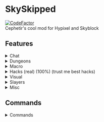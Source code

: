 # SkySkipped
[![CodeFactor](https://www.codefactor.io/repository/github/cephetir/skyskipped/badge)](https://www.codefactor.io/repository/github/cephetir/skyskipped)\
Cephetir's cool mod for Hypixel and Skyblock

## Features
<details>
    <summary>Chat</summary>

### Chat
- Party Chat Swapper
    - Automatically swaps between party chat and global chat on leave/join party
- Name Ping
    - Plays sound when someone says your name in chat
</details>

<details>
    <summary>Dungeons</summary>

### Dungeons
- Auto Ghost Block
    - Automatically make ghost block on stairs, upside down stairs, skulls, etc.
- Auto Dungeon Leave/Auto Fragbot Invite
    - Leaves dungeon on its end
- Chest Closer
    - Auto close chests in dungeons and crystal hollows
- Mimic Killed Message On Mimic Death
    - Send mimic death text on it's death
- Rabbit Hat Ping
    - Ping on Watcher cleared
- ESPs
    - Shows esp for players, starred mobs and bats
    - Tracers option
- Admin Room Detection
  - Scans dungeon for admin room
</details>

<details>
    <summary>Macro</summary>

### Macro
- Nether Wart Macro
  - Advanced netherwart macro with many failsafes, webhook and notifications support, ban wave checker, different farm types and more!
- Sugar Cane Macro
  - Advanced sugar cane macro with many failsafes, webhook and notifications support, ban wave checker, different farm types and more!
- Remote Macro Controlling
  - Control macro from anywhere with discord bot
- Farming HUD
  - Render hud with some useful information
</details>

<details>
    <summary>Hacks (real) (100%) (trust me best hacks)</summary>

### Hacks (real) (100%) (trust me best hacks)
- Auto Dojo
  - Modes: Discipline, Force
- Block Ability
    - Blocks any item's ability
- Item Swapper With Custom Keybinds
  - Swaps items in invenory on key press (usefull for armor)
- Fast Break
  - Break additional blocks behind
- Lava Fishing ESP
  - Shows lava fising spots through walls
</details>

<details>
    <summary>Visual</summary>

### Visual
- Hide Pet's Candies
    - Hides pet's candies counter in tooltip
- Pets Overlay
    - Good-looking overlay for pets menu
    - Aura option (auto gift collect)
- Highlight Presents in Jerry Workshop
    - Highlight presents in Jerry Workshop
- Perspective Toggle
    - Activates 3rd perspective on key
- Delight Locked Gemstone Slots in AH
  - Make items with locked gemstone slots darker in ah
- Custom Scoreboard
    - Draw custom cool scoreboard instead of vanilla
- Remove Red Numbers In Scoreboard
- Trail
  - Render trail behind player when moving
</details>

<details>
    <summary>Slayers</summary>

### Slayers
- Auto Maddox Phone
  - Auto open batphone on boss kill or on message in chat
</details>

<details>
    <summary>Misc</summary>

### Misc
- Auto Stop Fly
  - Stop flying on private island when spawned with soup
- Cookie Clicker
  - Obviously auto cookie clicker
</details>

## Commands
<details>
    <summary>Commands</summary>

- /sm or /sm gui - Open config gui
- /sm keybind or /sm kb - Epic item swapper
- /sm pet [pet index] - Auto select pet very fast
- /sm keybinds or /sm kb - Open keybinds GUI
- /sm trail [particle name] - Set particle for Trail feature
- /sm hud - Open hud editor GUI
- /sm hotbars or /sm hb [save|select|remove|list] [preset name] - Save, select or remove hotbar preset
- /sm reload - Reload cosmetics and custom names
- /sm github - Open official github page
- /sm help - Show all commands list
</details>